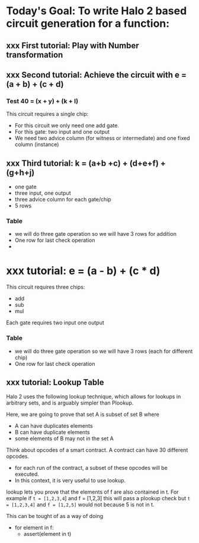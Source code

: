 
# Today's Goal: To  write Halo 2 based circuit generation for a function:

## xxx First tutorial: Play with Number transformation



## xxx Second tutorial: Achieve the circuit with e = (a + b) + (c + d)

  
### Test  40 =  (x + y) + (k + l)

This circuit requires a single chip:

- For this circuit we only need one add gate. 
- For this gate: two input and one output
- We need two advice column (for witness or intermediate) and one fixed column (instance)
## xxx Third tutorial:  k = (a+b +c) + (d+e+f) + (g+h+j)
- one gate
- three input, one output
- three advice column for each gate/chip
- 5 rows

### Table
- we will do three gate operation so we will have 3 rows for addition
- One row for last check operation
- 
# xxx tutorial: e = (a - b) + (c * d) 

This circuit requires three chips:

- add 
- sub
- mul

Each gate requires two input one output

### Table
- we will do three gate operation so we will have 3 rows (each for different chip)
- One row for last check operation

## xxx tutorial: Lookup Table
Halo 2 uses the following lookup technique, which allows for lookups in arbitrary sets, and is arguably simpler than Plookup.

Here, we are going to prove that set A is subset of set B where 
- A can have duplicates elements
- B can have duplicate elements
- some elements of B may not in the set A

Think about opcodes of a smart contract. A contract can have 30 different opcodes.

- for each run of the contract, a subset of these opcodes will be executed. 
- In this context, it is very useful to use lookup.


lookup lets you prove that the elements of f are also contained in t. For example if `t = [1,2,3,4`] and f = [1,2,3] this will pass a plookup check but
`t = [1,2,3,4]` and `f = [1,2,5]` would not because 5 is not in t.

This can be tought of as a way of doing

- for element in f:
  - assert(element in t)   
